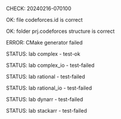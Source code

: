 CHECK: 20240216-070100
OK: file codeforces.id is correct
OK: folder prj.codeforces structure is correct
ERROR: CMake generator failed
STATUS: lab complex - test-ok
STATUS: lab complex_io - test-failed
STATUS: lab rational - test-failed
STATUS: lab rational_io - test-failed
STATUS: lab dynarr - test-failed
STATUS: lab stackarr - test-failed
